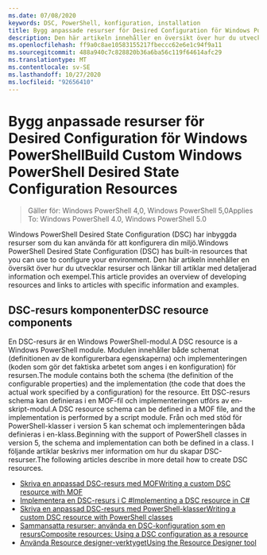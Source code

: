 ```yaml
---
ms.date: 07/08/2020
keywords: DSC, PowerShell, konfiguration, installation
title: Bygg anpassade resurser för Desired Configuration för Windows PowerShell
description: Den här artikeln innehåller en översikt över hur du utvecklar resurser och länkar till artiklar med detaljerad information och exempel.
ms.openlocfilehash: ff9a0c8ae10583155217fbeccc62e6e1c94f9a11
ms.sourcegitcommit: 488a940c7c828820b36a6ba56c119f64614afc29
ms.translationtype: MT
ms.contentlocale: sv-SE
ms.lasthandoff: 10/27/2020
ms.locfileid: "92656410"
---
```

# <a name="build-custom-windows-powershell-desired-state-configuration-resources"></a><span data-ttu-id="9bc92-104">Bygg anpassade resurser för Desired Configuration för Windows PowerShell</span><span class="sxs-lookup"><span data-stu-id="9bc92-104">Build Custom Windows PowerShell Desired State Configuration Resources</span></span>

> <span data-ttu-id="9bc92-105">Gäller för: Windows PowerShell 4,0, Windows PowerShell 5,0</span><span class="sxs-lookup"><span data-stu-id="9bc92-105">Applies To: Windows PowerShell 4.0, Windows PowerShell 5.0</span></span>

<span data-ttu-id="9bc92-106">Windows PowerShell Desired State Configuration (DSC) har inbyggda resurser som du kan använda för att konfigurera din miljö.</span><span class="sxs-lookup"><span data-stu-id="9bc92-106">Windows PowerShell Desired State Configuration (DSC) has built-in resources that you can use to configure your environment.</span></span> <span data-ttu-id="9bc92-107">Den här artikeln innehåller en översikt över hur du utvecklar resurser och länkar till artiklar med detaljerad information och exempel.</span><span class="sxs-lookup"><span data-stu-id="9bc92-107">This article provides an overview of developing resources and links to articles with specific information and examples.</span></span>

## <a name="dsc-resource-components"></a><span data-ttu-id="9bc92-108">DSC-resurs komponenter</span><span class="sxs-lookup"><span data-stu-id="9bc92-108">DSC resource components</span></span>

<span data-ttu-id="9bc92-109">En DSC-resurs är en Windows PowerShell-modul.</span><span class="sxs-lookup"><span data-stu-id="9bc92-109">A DSC resource is a Windows PowerShell module.</span></span> <span data-ttu-id="9bc92-110">Modulen innehåller både schemat (definitionen av de konfigurerbara egenskaperna) och implementeringen (koden som gör det faktiska arbetet som anges i en konfiguration) för resursen.</span><span class="sxs-lookup"><span data-stu-id="9bc92-110">The module contains both the schema (the definition of the configurable properties) and the implementation (the code that does the actual work specified by a configuration) for the resource.</span></span> <span data-ttu-id="9bc92-111">Ett DSC-resurs schema kan definieras i en MOF-fil och implementeringen utförs av en-skript-modul.</span><span class="sxs-lookup"><span data-stu-id="9bc92-111">A DSC resource schema can be defined in a MOF file, and the implementation is performed by a script module.</span></span> <span data-ttu-id="9bc92-112">Från och med stöd för PowerShell-klasser i version 5 kan schemat och implementeringen båda definieras i en-klass.</span><span class="sxs-lookup"><span data-stu-id="9bc92-112">Beginning with the support of PowerShell classes in version 5, the schema and implementation can both be defined in a class.</span></span> <span data-ttu-id="9bc92-113">I följande artiklar beskrivs mer information om hur du skapar DSC-resurser.</span><span class="sxs-lookup"><span data-stu-id="9bc92-113">The following articles describe in more detail how to create DSC resources.</span></span>

- [<span data-ttu-id="9bc92-114">Skriva en anpassad DSC-resurs med MOF</span><span class="sxs-lookup"><span data-stu-id="9bc92-114">Writing a custom DSC resource with MOF</span></span>](authoringResourceMOF.md)
- [<span data-ttu-id="9bc92-115">Implementera en DSC-resurs i C #</span><span class="sxs-lookup"><span data-stu-id="9bc92-115">Implementing a DSC resource in C#</span></span>](authoringResourceMofCS.md)
- [<span data-ttu-id="9bc92-116">Skriva en anpassad DSC-resurs med PowerShell-klasser</span><span class="sxs-lookup"><span data-stu-id="9bc92-116">Writing a custom DSC resource with PowerShell classes</span></span>](authoringResourceClass.md)
- [<span data-ttu-id="9bc92-117">Sammansatta resurser: använda en DSC-konfiguration som en resurs</span><span class="sxs-lookup"><span data-stu-id="9bc92-117">Composite resources: Using a DSC configuration as a resource</span></span>](authoringResourceComposite.md)
- [<span data-ttu-id="9bc92-118">Använda Resource designer-verktyget</span><span class="sxs-lookup"><span data-stu-id="9bc92-118">Using the Resource Designer tool</span></span>](authoringResourceMofDesigner.md)
